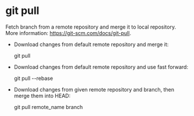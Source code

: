 # git pull                                                                                    
                                                                                              
  Fetch branch from a remote repository and merge it to local repository.                     
  More information: <https://git-scm.com/docs/git-pull>.                                      
                                                                                              
- Download changes from default remote repository and merge it:                               
                                                                                              
  git pull                                                                                    
                                                                                              
- Download changes from default remote repository and use fast forward:                       
                                                                                              
  git pull --rebase                                                                           
                                                                                              
- Download changes from given remote repository and branch, then merge them into HEAD:        
                                                                                              
  git pull remote_name branch                                                                 
                                                                                              
                                                                                              
                                                                                              
